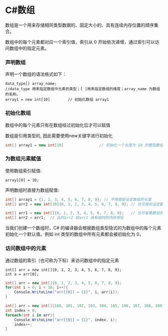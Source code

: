 # C#数组

数组是一个用来存储相同类型数据的、固定大小的、具有连续内存位置的顺序集合。

数组中的每个元素都对应一个索引值，索引从 0 开始依次递增，通过索引可以访问数组中的指定元素。

### 声明数组

声明一个数组的语法格式如下：

```
data_type[] array_name;	
//data_type 用来指定数组中元素的类型；[ ]用来指定数组的维度；array_name 为数组的名称。
array1 = new int[10]        // 初始化数组 array1
```



### 初始化数组

数组中的每个元素只有在数组经过初始化后才可以赋值

数组是引用类型的, 因此需要使用new关键字进行初始化

```C#
int[] array1 = new int[10]                // 初始化一个长度为 10 的整型数组
```

### 为数组元素赋值

使用数组索引赋值:

```
array1[0] = 10;
```

声明数组时直接为数组赋值:

```C#
int[] array1 = {1, 2, 3, 4, 5, 6, 7, 8, 9}; // 不用提前设定数组的长度
int[] arr2 = new int[10]{0, 1, 2, 3, 4, 5, 6, 7, 8, 9}; // 也可提前设定数组的长度

int[] arr1 = new int[]{0, 1, 2, 3, 4, 5, 6, 7, 8, 9};	// 也可省略数组的长度
int[] arr2 = arr1;	// 此时arr2 和arr1 具有相同的内存地址
```

当我们创建一个数组时，C# 的编译器会根据数组类型隐式的为数组中的每个元素初始化一个默认值。例如 int 类型的数组中所有元素都会被初始化为 0。

### 访问数组中的元素

通过数组的索引（也可称为下标）来访问数组中的指定元素

```
int[] arr = new int[]{0, 1, 2, 3, 4, 5, 6, 7, 8, 9};
int a = arr[0];
```

```C#
int[] arr = new int[]{0, 1, 2, 3, 4, 5, 6, 7, 8, 9};
for(int i = 0; i < 10; i++){
	Console.WriteLine("arr[{0}] = {1}", i, arr[i]);
}

int[] arr = new int[]{100, 101, 102, 103, 104, 105, 106, 107, 108, 109};
int index = 0;
foreach(int i in arr){
	Console.WriteLine("arr[{0}] = {1}", index, i);
	index++;
}
```

